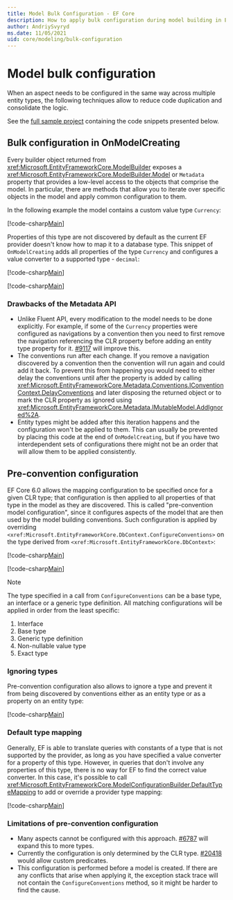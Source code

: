 ```yaml
---
title: Model Bulk Configuration - EF Core
description: How to apply bulk configuration during model building in Entity Framework Core
author: AndriySvyryd
ms.date: 11/05/2021
uid: core/modeling/bulk-configuration
---
```

# Model bulk configuration

When an aspect needs to be configured in the same way across multiple entity types, the following techniques allow to reduce code duplication and consolidate the logic.

See the [full sample project](https://github.com/dotnet/EntityFramework.Docs/tree/main/samples/core/Modeling/BulkConfiguration) containing the code snippets presented below.

## Bulk configuration in OnModelCreating

Every builder object returned from <xref:Microsoft.EntityFrameworkCore.ModelBuilder> exposes a <xref:Microsoft.EntityFrameworkCore.ModelBuilder.Model> or `Metadata` property that provides a low-level access to the objects that comprise the model. In particular, there are methods that allow you to iterate over specific objects in the model and apply common configuration to them.

In the following example the model contains a custom value type `Currency`:

[!code-csharp[Main](../../../samples/core/Modeling/BulkConfiguration/Currency.cs?name=Currency)]

Properties of this type are not discovered by default as the current EF provider doesn't know how to map it to a database type. This snippet of `OnModelCreating` adds all properties of the type `Currency` and configures a value converter to a supported type - `decimal`:

[!code-csharp[Main](../../../samples/core/Modeling/BulkConfiguration/MetadataAPIContext.cs?name=MetadataAPI)]

[!code-csharp[Main](../../../samples/core/Modeling/BulkConfiguration/CurrencyConverter.cs?name=CurrencyConverter)]

### Drawbacks of the Metadata API

- Unlike Fluent API, every modification to the model needs to be done explicitly. For example, if some of the `Currency` properties were configured as navigations by a convention then you need to first remove the navigation referencing the CLR property before adding an entity type property for it. [#9117](https://github.com/dotnet/efcore/issues/9117) will improve this.
- The conventions run after each change. If you remove a navigation discovered by a convention then the convention will run again and could add it back. To prevent this from happening you would need to either delay the conventions until after the property is added by calling <xref:Microsoft.EntityFrameworkCore.Metadata.Conventions.IConventionContext.DelayConventions> and later disposing the returned object or to mark the CLR property as ignored using <xref:Microsoft.EntityFrameworkCore.Metadata.IMutableModel.AddIgnored%2A>.
- Entity types might be added after this iteration happens and the configuration won't be applied to them. This can usually be prevented by placing this code at the end of `OnModelCreating`, but if you have two interdependent sets of configurations there might not be an order that will allow them to be applied consistently.

## Pre-convention configuration

EF Core 6.0 allows the mapping configuration to be specified once for a given CLR type; that configuration is then applied to all properties of that type in the model as they are discovered. This is called "pre-convention model configuration", since it configures aspects of the model that are then used by the model building conventions. Such configuration is applied by overriding `<xref:Microsoft.EntityFrameworkCore.DbContext.ConfigureConventions>` on the type derived from `<xref:Microsoft.EntityFrameworkCore.DbContext>`:

[!code-csharp[Main](../../../samples/core/Modeling/BulkConfiguration/PreConventionContext.cs?name=CurrencyConversion)]

[!code-csharp[Main](../../../samples/core/Modeling/BulkConfiguration/PreConventionContext.cs?name=StringFacets)]

> [!NOTE]
> The type specified in a call from `ConfigureConventions` can be a base type, an interface or a generic type definition. All matching configurations will be applied in order from the least specific:
>
> 1. Interface
> 2. Base type
> 3. Generic type definition
> 4. Non-nullable value type
> 5. Exact type

### Ignoring types

Pre-convention configuration also allows to ignore a type and prevent it from being discovered by conventions either as an entity type or as a property on an entity type:

[!code-csharp[Main](../../../samples/core/Modeling/BulkConfiguration/PreConventionContext.cs?name=IgnoreInterface)]

### Default type mapping

Generally, EF is able to translate queries with constants of a type that is not supported by the provider, as long as you have specified a value converter for a property of this type. However, in queries that don't involve any properties of this type, there is no way for EF to find the correct value converter. In this case, it's possible to call <xref:Microsoft.EntityFrameworkCore.ModelConfigurationBuilder.DefaultTypeMapping> to add or override a provider type mapping:

[!code-csharp[Main](../../../samples/core/Modeling/BulkConfiguration/PreConventionContext.cs?name=DefaultTypeMapping)]

### Limitations of pre-convention configuration

- Many aspects cannot be configured with this approach. [#6787](https://github.com/dotnet/efcore/issues/6787) will expand this to more types.
- Currently the configuration is only determined by the CLR type. [#20418](https://github.com/dotnet/efcore/issues/20418) would allow custom predicates.
- This configuration is performed before a model is created. If there are any conflicts that arise when applying it, the exception stack trace will not contain the `ConfigureConventions` method, so it might be harder to find the cause.
